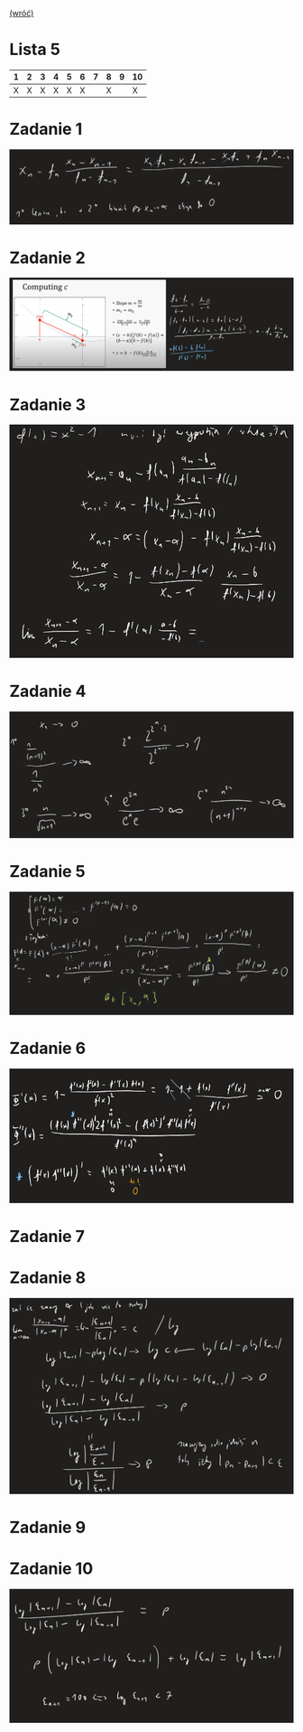 [(wróć)](../)

# Lista 5
| 1 | 2 | 3 | 4 | 5 | 6 | 7 | 8 | 9 | 10 |
|---|---|---|---|---|---|---|---|---|----|
| X | X | X | X | X | X |   | X |   | X  |


# Zadanie 1
![image](zad1.png)

# Zadanie 2
![image](zad2.png)

# Zadanie 3
![image](zad3.png)

# Zadanie 4
![image](zad4.png)

# Zadanie 5
![image](zad5.png)

# Zadanie 6
![image](zad6.png)

# Zadanie 7


# Zadanie 8
![image](zad8.png)

# Zadanie 9


# Zadanie 10
![image](zad10.png)
